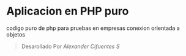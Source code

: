 # Aplicacion en PHP puro
codigo puro de php para pruebas en empresas conexion orientada a objetos
> Desarollado Por *Alexander Cifuentes S*
